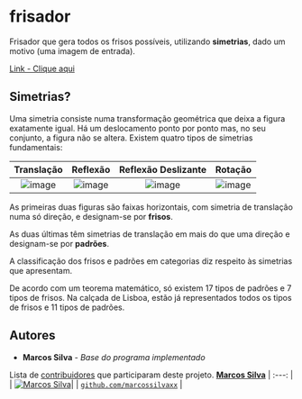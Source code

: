 # frisador

Frisador que gera todos os frisos possíveis, utilizando **simetrias**, dado um motivo (uma imagem de entrada).

[Link - Clique aqui](https://marcossilvaxx.github.io/frisador/)

## Simetrias?
Uma   simetria   consiste   numa   transformação   geométrica que deixa a figura exatamente igual. Há  um  deslocamento  ponto  por  ponto  mas,  no  seu  conjunto,  a  figura  não  se  altera.  Existem  quatro tipos de simetrias fundamentais:

| Translação | Reflexão | Reflexão Deslizante | Rotação |
|:-:|:-:|:-:|:-:|
| ![image](https://user-images.githubusercontent.com/20626761/68678771-55de5700-053d-11ea-951f-267bee440400.png) | ![image](https://user-images.githubusercontent.com/20626761/68678537-e0728680-053c-11ea-8565-29f60aa9f744.png) | ![image](https://user-images.githubusercontent.com/20626761/68678655-1d3e7d80-053d-11ea-8713-0fd57989c1a5.png) | ![image](https://user-images.githubusercontent.com/20626761/68678894-98a02f00-053d-11ea-8ffa-c32b3d6b9a4e.png) |





As primeiras duas figuras são faixas horizontais, com simetria de translação numa só direção, e designam-se por **frisos**.

As duas últimas têm simetrias de translação em mais do que uma direção e designam-se por **padrões**.

A classificação dos frisos e padrões em categorias diz respeito às simetrias que apresentam.

De acordo com um teorema matemático, só existem 17 tipos de padrões e 7 tipos de frisos. Na calçada de Lisboa, estão já representados todos os tipos de frisos e 11 tipos de padrões.

## Autores

* **Marcos Silva** - *Base do programa implementado*

Lista de [contribuidores](https://github.com/marcossilvaxx/calculator-app/contributors) que participaram deste projeto.
<a href="https://github.com/marcossilvaxx" target="_blank">**Marcos Silva**</a> 
| :---: |
| [![Marcos Silva](https://avatars0.githubusercontent.com/u/20626761?s=200&u=3c6268b8f5ed533fc116536f1a20fdf46c5edc93&v=4)](https://github.com/marcossilvaxx)|
| <a href="https://github.com/marcossilvaxx" target="_blank">`github.com/marcossilvaxx`</a> |
